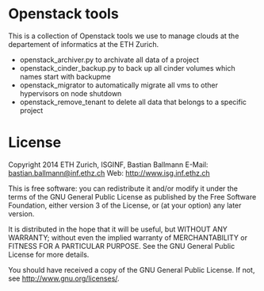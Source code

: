 Openstack tools
================

This is a collection of Openstack tools we use to manage clouds at the departement of informatics
at the ETH Zurich.

- openstack_archiver.py to archivate all data of a project
- openstack_cinder_backup.py to back up all cinder volumes which names start with backupme
- openstack_migrator to automatically migrate all vms to other hypervisors on node shutdown
- openstack_remove_tenant to delete all data that belongs to a specific project


License
=======

Copyright 2014 ETH Zurich, ISGINF, Bastian Ballmann
E-Mail: bastian.ballmann@inf.ethz.ch
Web: http://www.isg.inf.ethz.ch

This is free software: you can redistribute it and/or modify
it under the terms of the GNU General Public License as published by
the Free Software Foundation, either version 3 of the License, or
(at your option) any later version.

It is distributed in the hope that it will be useful,
but WITHOUT ANY WARRANTY; without even the implied warranty of
MERCHANTABILITY or FITNESS FOR A PARTICULAR PURPOSE.  See the
GNU General Public License for more details.

You should have received a copy of the GNU General Public License.
If not, see <http://www.gnu.org/licenses/>.
